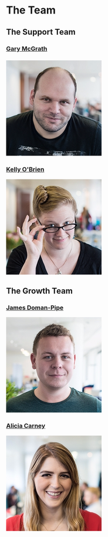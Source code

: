 # The Team

## The Support Team

### [Gary McGrath](https://kayako.slack.com/team/gary.mcgrath)

### ![](/assets/gary.png)

### [Kelly O'Brien](https://kayako.slack.com/team/kelly.obrien)

![](/assets/kelly.png)

## The Growth Team

### [James Doman-Pipe](https://kayako.slack.com/team/james.doman-pipe)

![](/assets/james.png)

### [Alicia Carney](https://kayako.slack.com/team/alicia.carney)

![](/assets/alicia.png)

